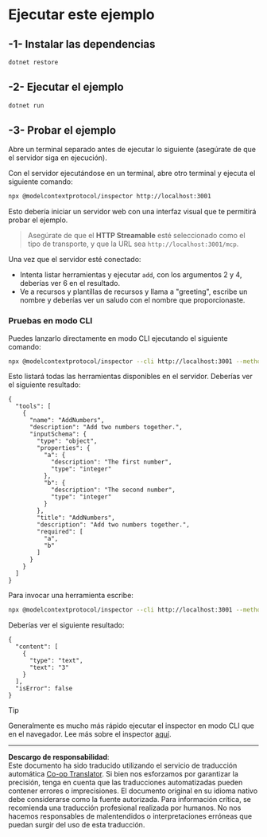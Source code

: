 <!--
CO_OP_TRANSLATOR_METADATA:
{
  "original_hash": "dde4e32e4b55ef4962c411b39d2340a7",
  "translation_date": "2025-09-03T15:54:56+00:00",
  "source_file": "03-GettingStarted/06-http-streaming/solution/dotnet/README.md",
  "language_code": "es"
}
-->
# Ejecutar este ejemplo

## -1- Instalar las dependencias

```bash
dotnet restore
```

## -2- Ejecutar el ejemplo

```bash
dotnet run
```

## -3- Probar el ejemplo

Abre un terminal separado antes de ejecutar lo siguiente (asegúrate de que el servidor siga en ejecución).

Con el servidor ejecutándose en un terminal, abre otro terminal y ejecuta el siguiente comando:

```bash
npx @modelcontextprotocol/inspector http://localhost:3001
```

Esto debería iniciar un servidor web con una interfaz visual que te permitirá probar el ejemplo.

> Asegúrate de que el **HTTP Streamable** esté seleccionado como el tipo de transporte, y que la URL sea `http://localhost:3001/mcp`.

Una vez que el servidor esté conectado:

- Intenta listar herramientas y ejecutar `add`, con los argumentos 2 y 4, deberías ver 6 en el resultado.
- Ve a recursos y plantillas de recursos y llama a "greeting", escribe un nombre y deberías ver un saludo con el nombre que proporcionaste.

### Pruebas en modo CLI

Puedes lanzarlo directamente en modo CLI ejecutando el siguiente comando:

```bash 
npx @modelcontextprotocol/inspector --cli http://localhost:3001 --method tools/list
```

Esto listará todas las herramientas disponibles en el servidor. Deberías ver el siguiente resultado:

```text
{
  "tools": [
    {
      "name": "AddNumbers",
      "description": "Add two numbers together.",
      "inputSchema": {
        "type": "object",
        "properties": {
          "a": {
            "description": "The first number",
            "type": "integer"
          },
          "b": {
            "description": "The second number",
            "type": "integer"
          }
        },
        "title": "AddNumbers",
        "description": "Add two numbers together.",
        "required": [
          "a",
          "b"
        ]
      }
    }
  ]
}
```

Para invocar una herramienta escribe:

```bash
npx @modelcontextprotocol/inspector --cli http://localhost:3001 --method tools/call --tool-name AddNumbers --tool-arg a=1 --tool-arg b=2
```

Deberías ver el siguiente resultado:

```text
{
  "content": [
    {
      "type": "text",
      "text": "3"
    }
  ],
  "isError": false
}
```

> [!TIP]
> Generalmente es mucho más rápido ejecutar el inspector en modo CLI que en el navegador.
> Lee más sobre el inspector [aquí](https://github.com/modelcontextprotocol/inspector).

---

**Descargo de responsabilidad**:  
Este documento ha sido traducido utilizando el servicio de traducción automática [Co-op Translator](https://github.com/Azure/co-op-translator). Si bien nos esforzamos por garantizar la precisión, tenga en cuenta que las traducciones automatizadas pueden contener errores o imprecisiones. El documento original en su idioma nativo debe considerarse como la fuente autorizada. Para información crítica, se recomienda una traducción profesional realizada por humanos. No nos hacemos responsables de malentendidos o interpretaciones erróneas que puedan surgir del uso de esta traducción.